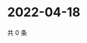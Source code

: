 # 2022-04-18

共 0 条

<!-- BEGIN WEIBO -->
<!-- 最后更新时间 Mon Apr 18 2022 00:21:07 GMT+0800 (China Standard Time) -->

<!-- END WEIBO -->
